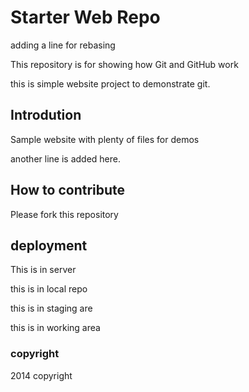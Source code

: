 # Starter Web Repo

adding a line for rebasing

This repository is for showing how Git and GitHub work

this is simple website project to demonstrate git.

## Introdution

Sample website with plenty of files for demos

another line is added here.

## How to contribute

Please fork this repository

## deployment


This is in server

this is in local repo

this is in staging are

this is in working area

### copyright
2014 copyright